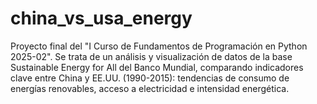 # china_vs_usa_energy
Proyecto final del "I Curso de Fundamentos de Programación en Python 2025-02". Se trata de un análisis y visualización de datos de la base Sustainable Energy for All del Banco Mundial, comparando indicadores clave entre China y EE.UU. (1990-2015): tendencias de consumo de energías renovables, acceso a electricidad e intensidad energética.
